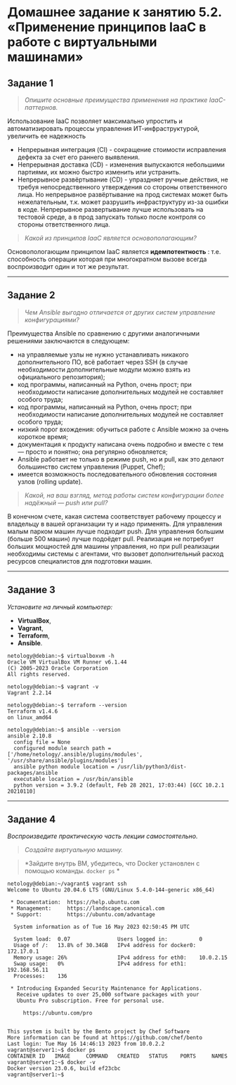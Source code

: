 # Домашнее задание к занятию 5.2. «Применение принципов IaaC в работе с виртуальными машинами»

## Задание 1
> *Опишите основные преимущества применения на практике IaaC-паттернов.*

Использование IaaC позволяет максимально упростить и автоматизировать процессы управления ИТ-инфраструктурой, увеличить ее надежность
+ Непрерывная интеграция (CI) - сокращение стоимости исправления дефекта за счет его раннего выявления.
+ Непрерывная доставка (CD) - изменения выпускаются небольшими партиями, их можно быстро изменить или устранить.
+ Непрерывное развёртывание (CD) - упраздняет ручные действия, не требуя непосредственного утверждения со стороны ответственного лица. Но непрерывное развёртывание на прод системах может быть нежелательным, т.к. может разрушить инфраструктуру из-за ошибки в коде. Непрерывное развертывание лучше использовать на тестовой среде, а в прод запускать только после контроля со стороны ответственного лица.

> *Какой из принципов IaaC является основополагающим?*

Основопологающим принципом IaaC является **идемпотентность** : т.е. способность операции которая при многократном вызове всегда воспроизводит один и тот же результат.

***

## Задание 2
 > *Чем Ansible выгодно отличается от других систем управление конфигурациями?*

Преимущества Ansible по сравнению с другими аналогичными решениями заключаются в следующем:
 + на управляемые узлы не нужно устанавливать никакого дополнительного ПО, всё работает через SSH (в случае необходимости дополнительные модули можно взять из официального репозитория);
 + код программы, написанный на Python, очень прост; при необходимости написание дополнительных модулей не составляет особого труда;
 + код программы, написанный на Python, очень прост; при необходимости написание дополнительных модулей не составляет особого труда;
 + низкий порог вхождения: обучиться работе с Ansible можно за очень короткое время;
 + документация к продукту написана очень подробно и вместе с тем — просто и понятно; она регулярно обновляется;
 + Ansible работает не только в режиме push, но и pull, как это делают большинство систем управления (Puppet, Chef);
 + имеется возможность последовательного обновления состояния узлов (rolling update).

 > *Какой, на ваш взгляд, метод работы систем конфигурации более надёжный — push или pull?*

В конечном счете, какая система соответствует рабочему процессу и владельцу в вашей организации ту и надо применять. Для управления малым парком машин лучше подходит push. Для управления большим (больше 500 машин) лучше подоёдет pull. Реализация не потребует больших мощностей для машины управления, но при pull реализации необходимы системы с агентами, что вызовет дополнительный расход ресурсов специалистов для подготовки машин.

***

## Задание 3
 *Установите на личный компьютер:*
 +  **VirtualBox**,
 +  **Vagrant**,
 +  **Terraform**,
 +  **Ansible**. 

```
netology@debian:~$ virtualboxvm -h
Oracle VM VirtualBox VM Runner v6.1.44
(C) 2005-2023 Oracle Corporation
All rights reserved.
```

```
netology@debian:~$ vagrant -v
Vagrant 2.2.14
```

```
netology@debian:~$ terraform --version
Terraform v1.4.6
on linux_amd64
```

```
netology@debian:~$ ansible --version
ansible 2.10.8
  config file = None
  configured module search path = ['/home/netology/.ansible/plugins/modules', '/usr/share/ansible/plugins/modules']
  ansible python module location = /usr/lib/python3/dist-packages/ansible
  executable location = /usr/bin/ansible
  python version = 3.9.2 (default, Feb 28 2021, 17:03:44) [GCC 10.2.1 20210110]
```
***

## Задание 4
 *Воспроизведите практическую часть лекции самостоятельно.*
 > *Создайте виртуальную машину.*

 > *Зайдите внутрь ВМ, убедитесь, что Docker установлен с помощью команды. `docker ps` *

```shell
netology@debian:~/vagrant$ vagrant ssh
Welcome to Ubuntu 20.04.6 LTS (GNU/Linux 5.4.0-144-generic x86_64)

 * Documentation:  https://help.ubuntu.com
 * Management:     https://landscape.canonical.com
 * Support:        https://ubuntu.com/advantage

  System information as of Tue 16 May 2023 02:50:45 PM UTC

  System load:  0.07               Users logged in:          0
  Usage of /:   13.8% of 30.34GB   IPv4 address for docker0: 172.17.0.1
  Memory usage: 26%                IPv4 address for eth0:    10.0.2.15
  Swap usage:   0%                 IPv4 address for eth1:    192.168.56.11
  Processes:    136

 * Introducing Expanded Security Maintenance for Applications.
   Receive updates to over 25,000 software packages with your
   Ubuntu Pro subscription. Free for personal use.

     https://ubuntu.com/pro


This system is built by the Bento project by Chef Software
More information can be found at https://github.com/chef/bento
Last login: Tue May 16 14:46:13 2023 from 10.0.2.2
vagrant@server1:~$ docker ps
CONTAINER ID   IMAGE     COMMAND   CREATED   STATUS    PORTS     NAMES
vagrant@server1:~$ docker -v
Docker version 23.0.6, build ef23cbc
vagrant@server1:~$ 
``` 

